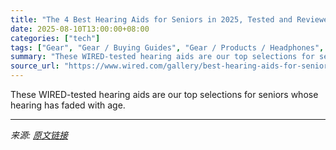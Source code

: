 ```yaml
---
title: "The 4 Best Hearing Aids for Seniors in 2025, Tested and Reviewed"
date: 2025-08-10T13:00:00+08:00
categories: ["tech"]
tags: ["Gear", "Gear / Buying Guides", "Gear / Products / Headphones", "Shopping", "buying guides", "accessibility", "hearing aids", "Headphones", "Buying Guide"]
summary: "These WIRED-tested hearing aids are our top selections for seniors whose hearing has faded with age."
source_url: "https://www.wired.com/gallery/best-hearing-aids-for-seniors/"
---
```


These WIRED-tested hearing aids are our top selections for seniors whose hearing has faded with age.

---

*来源: [原文链接](https://www.wired.com/gallery/best-hearing-aids-for-seniors/)*
